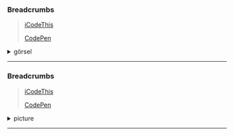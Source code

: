 ### Breadcrumbs

> [iCodeThis](https://www.icodethis.com/submissions/8368) 
> 
> [CodePen](https://codepen.io/uzeyir-yariz/pen/bGmpjBa)

<details>
<summary>görsel</summary>

![image](https://user-images.githubusercontent.com/99393019/232252703-a4242027-3547-4fbf-b61f-136a5fc9ec92.png)
</details>

---

### Breadcrumbs

> [iCodeThis](https://www.icodethis.com/submissions/8368) 
> 
> [CodePen](https://codepen.io/uzeyir-yariz/pen/bGmpjBa)

<details>
<summary>picture</summary>

![image](https://user-images.githubusercontent.com/99393019/232252703-a4242027-3547-4fbf-b61f-136a5fc9ec92.png)
</details>

---
